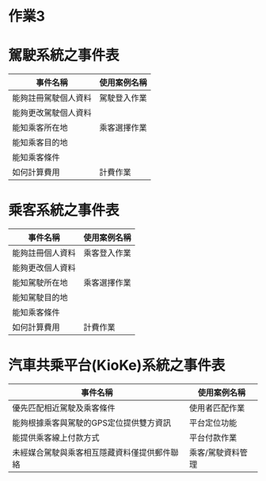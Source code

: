 # 作業3
# 駕駛系統之事件表 #
|事件名稱|使用案例名稱|
|----|----|
|能夠註冊駕駛個人資料|駕駛登入作業|
|能夠更改駕駛個人資料|
|能知乘客所在地|乘客選擇作業|
|能知乘客目的地|
|能知乘客條件|
|如何計算費用|計費作業|
# 乘客系統之事件表 #
|事件名稱|使用案例名稱|
|----|----|
|能夠註冊個人資料|乘客登入作業|
|能夠更改個人資料|
|能知駕駛所在地|乘客選擇作業|
|能知駕駛目的地|
|能知乘客條件|
|如何計算費用|計費作業|
# 汽車共乘平台(KioKe)系統之事件表 #
|事件名稱|使用案例名稱|
|----|----|
|優先匹配相近駕駛及乘客條件|使用者匹配作業|
|能夠根據乘客與駕駛的GPS定位提供雙方資訊|平台定位功能|
|能提供乘客線上付款方式|平台付款作業|
|未經媒合駕駛與乘客相互隱藏資料僅提供郵件聯絡|乘客/駕駛資料管理|
